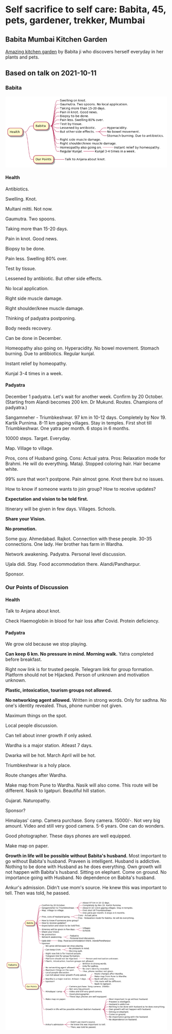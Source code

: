 # Self sacrifice to self care: Babita, 45, pets, gardener, trekker, Mumbai

## Babita Mumbai Kitchen Garden

[Amazing kitchen garden](https://nehalsin.github.io/babita-kitchen-garden-mumbai/) by Babita ji who discovers herself everyday in her plants and pets. 

## Based on talk on 2021-10-11

### Babita

![babitahealth-2021-10-11](babitahealth-2021-10-11.png)

#### Health

Antibiotics.

Swelling. Knot. 

Multani mitti. Not now. 

Gaumutra. 
Two spoons. 

Taking more than 15-20 days. 

Pain in knot. Good news.

Biopsy to be done. 

Pain less. Swelling 80% over. 

Test by tissue. 

Lessened by antibiotic. But other side effects. 

No local application. 

Right side muscle damage. 

Right shoulder/knee muscle damage. 

Thinking of padyatra postponing. 

Body needs recovery. 

Can be done in December. 

Homeopathy also going on. Hyperacidity. No bowel movement. Stomach burning. Due to antibiotics. Regular kunjal. 

Instant relief by homeopathy.

Kunjal 3-4 times in a week.

#### Padyatra

December 1 padyatra. Let's wait for another week. Confirm by 20 October. (Starting from Alandi becomes 200 km. Dr Mukund. Routes. Champions of padyatra.) 

Sangamneher - Triumbkeshwar. 97 km in 10-12 days. Completely by Nov 19. Kartik Purnima. 8-11 km gaping villages. Stay in temples. First shot till Triumbkeshwar. 
One yatra per month. 6 stops in 6 months. 

10000 steps. Target. Everyday. 

Map. Village to village. 

Pros, cons of Husband going. 
Cons: Actual yatra. 
Pros: Relaxation mode for Brahmi. He will do everything. Mataji. 
Stopped coloring hair. Hair became white. 

99% sure that won't postpone.
Pain almost gone. 
Knot there but no issues. 

How to know if someone wants to join group? How to receive updates? 

**Expectation and vision to be told first.** 

Itinerary will be given in few days. Villages. Schools. 

**Share your Vision.** 

**No promotion.** 

Some guy. Ahmedabad. Rajkot. Connection with these people. 30-35 connections. One lady. Her brother has farm in Wardha. 

Network awakening. Padyatra. Personal level discussion. 

Ujala didi. Stay. Food accommodation there. Alandi/Pandharpur. 

Sponsor.

### Our Points of Discussion

#### Health

Talk to Anjana about knot. 

Check Haemoglobin in blood for hair loss after Covid. Protein deficiency.

#### Padyatra

We grow old because we stop playing. 

**Can keep 6 km. No pressure in mind. Morning walk.** Yatra completed before breakfast. 

Right now link is for trusted people. 
Telegram link for group formation. 
Platform should not be Hijacked. 
Person of unknown and motivation unknown. 

**Plastic, intoxication, tourism groups not allowed.** 

**No networking agent allowed.** 
Written in strong words. Only for sadhna. 
No one's identity revealed. 
Thus, phone number not given. 

Maximum things on the spot. 

Local people discussion. 

Can tell about inner growth if only asked. 

Wardha is a major station. Atleast 7 days. 

Dwarka will be hot. March April will be hot. 

Triumbkeshwar is a holy place. 

Route changes after Wardha. 

Make map from Pune to Wardha. Nasik will also come. This route will be different. 
Nasik to Igatpuri. Beautiful hill station. 

Gujarat. Naturopathy. 

Sponsor? 

Himalayas' camp. Camera purchase. Sony camera. 15000/-. Not very big amount. Video and still very good camera. 5-6 years. One can do wonders. 

Good photographer. These days phones are well equipped. 

Make map on paper. 

**Growth in life will be possible without Babita's husband.** Most important to go without Babita's husband. Praveen is intelligent. Husband is addictive. Nothing to be done with Husband as he does everything. Own growth will not happen with Babita's husband. 
Sitting on elephant. Come on ground. No importance going with Husband. No dependence on Babita's husband. 

Ankur's admission. Didn't use mom's source. He knew this was important to tell. Then was told, he passed. 

![babita-padyatra-2021-10-11](babita-padyatra-2021-10-11.png)
